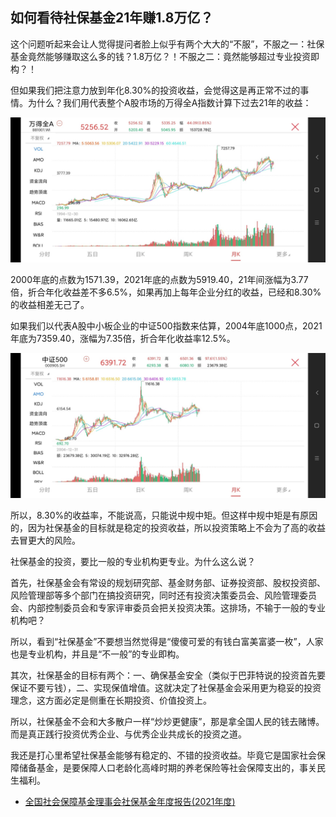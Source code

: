 ## 如何看待社保基金21年赚1.8万亿？

这个问题听起来会让人觉得提问者脸上似乎有两个大大的“不服”，不服之一：社保基金竟然能够赚取这么多的钱？1.8万亿？！不服之二：竟然能够超过专业投资即构？！

但如果我们把注意力放到年化8.30%的投资收益，会觉得这是再正常不过的事情。为什么？我们用代表整个A股市场的万得全A指数计算下过去21年的收益：

![](./wdq.jpg)

2000年底的点数为1571.39，2021年底的点数为5919.40，21年间涨幅为3.77倍，折合年化收益差不多6.5%，如果再加上每年企业分红的收益，已经和8.30%的收益相差无己了。

如果我们以代表A股中小板企业的中证500指数来估算，2004年底1000点，2021年底为7359.40，涨幅为7.35倍，折合年化收益率12.5%。

![](./zz500.jpg)


所以，8.30%的收益率，不能说高，只能说中规中矩。但这样中规中矩是有原因的，因为社保基金的目标就是稳定的投资收益，所以投资策略上不会为了高的收益去冒更大的风险。

社保基金的投资，要比一般的专业机构更专业。为什么这么说？

首先，社保基金会有常设的规划研究部、基金财务部、证券投资部、股权投资部、风险管理部等多个部门在搞投资研究，同时还有投资决策委员会、风险管理委员会、内部控制委员会和专家评审委员会把关投资决策。这排场，不输于一般的专业机构吧？

所以，看到“社保基金”不要想当然觉得是“傻傻可爱的有钱白富美富婆一枚”，人家也是专业机构，并且是“不一般”的专业即构。

其次，社保基金的目标有两个：一、确保基金安全（类似于巴菲特说的投资首先要保证不要亏钱），二、实现保值增值。这就决定了社保基金会采用更为稳妥的投资理念，这方面必定是侧重在长期投资、价值投资上。

所以，社保基金不会和大多散户一样“炒炒更健康”，那是拿全国人民的钱去赌博。而是真正践行投资优秀企业、与优秀企业共成长的投资之道。

我还是打心里希望社保基金能够有稳定的、不错的投资收益。毕竟它是国家社会保障储备基金，是要保障人口老龄化高峰时期的养老保险等社会保障支出的，事关民生福利。

- [全国社会保障基金理事会社保基金年度报告(2021年度)](http://www.ssf.gov.cn/portal/xxgk/fdzdgknr/cwbg/sbjjndbg/webinfo/2022/08/1662381965418407.htm)
